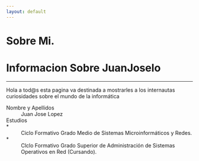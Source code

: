 ```yaml
---
layout: default
---
```


# [](#header-1)Sobre Mi.
# [](#header-2)Informacion Sobre JuanJoselo
***
Hola a tod@s esta pagina va destinada a mostrarles a los internautas curiosidades sobre el mundo de la informática
<dl>
<dt>Nombre y Apellidos</dt>
<dd>Juan Jose Lopez</dd>
<dt>Estudios</dt>
* <dd>Ciclo Formativo Grado Medio de Sistemas Microinformáticos y Redes.</dd>
* <dd>Clclo Formativo Grado Superior de Administración de Sistemas Operativos en Red (Cursando).</dd>
</dl>